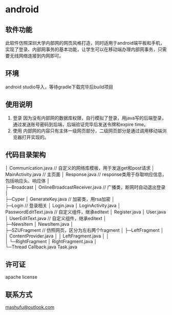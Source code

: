 # android
## 软件功能
此软件仿照深圳大学内部网的网页风格打造，同时适用于android端平板和手机，实现了登录、内部网事务的基本功能，让学生可以在移动端办理内部网事务，只需要无线网络连接到内网即可。
## 环境
android studio导入，等待gradle下载完毕后build项目
## 使用说明
1. 登录
  因为没有内部网的数据库权限，自行模拟了登录，用java写的后端登录，通过发送账号密码到后端，后端验证完毕后发送令牌和expire time。
2. 使用
  内部网的内容只有主体一级网页部分，二级网页部分是通过调用移动端浏览器打开实现的。
## 代码目录架构
│  Communication.java // 自定义的网络库模板，用于发送get和post请求
│  MainActivity.java  // 主页面
│  Response.java  // response类用于存取响应信息，包括响应头、响应体
│  
├─Broadcast
│      OnlineBroadcastReceiver.java  // 广播类，断网时自动退出登录
│      
├─Cyper
│      GenerateKey.java  // 加密类，用rsa加密
│      
├─Login  // 登录相关
│      Login.java
│      LoginActivity.java
│      PasswordEditText.java  // 自定义组件，继承editext
│      Register.java
│      User.java
│      UserEditText.java  // 自定义组件，继承editext
│      
├─NewsItem
│      NewsItem.java
│      
├─SZUFragment  // 仿照网页，区分为左右两个fragment
│  ├─LeftFragment
│  │      ContentProvider.java
│  │      LeftFragment.java
│  │      
│  └─RightFragment
│          RightFragment.java
│          
└─Thread
        Callback.java
        Task.java
## 许可证
apache license
## 联系方式
mashufu@outlook.com

        
